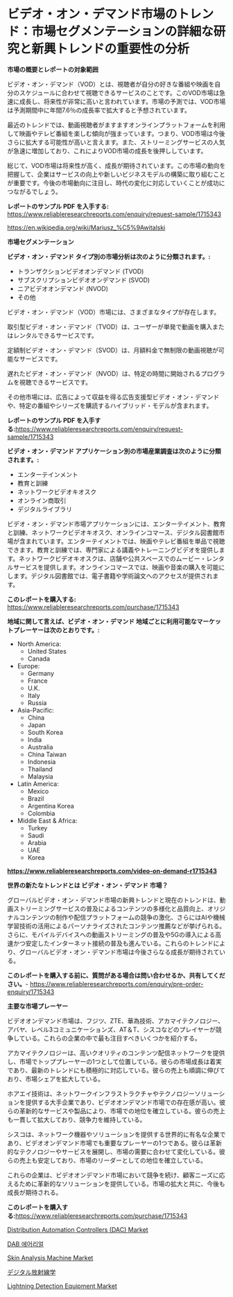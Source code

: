 <p><h1>ビデオ・オン・デマンド市場のトレンド：市場セグメンテーションの詳細な研究と新興トレンドの重要性の分析</h1></p><p><strong>市場の概要とレポートの対象範囲</strong></p>
<p><p>ビデオ・オン・デマンド（VOD）とは、視聴者が自分の好きな番組や映画を自分のスケジュールに合わせて視聴できるサービスのことです。このVOD市場は急速に成長し、将来性が非常に高いと言われています。市場の予測では、VOD市場は予測期間中に年間7.6％の成長率で拡大すると予想されています。</p><p>最近のトレンドでは、動画視聴者がますますオンラインプラットフォームを利用して映画やテレビ番組を楽しむ傾向が強まっています。つまり、VOD市場は今後さらに拡大する可能性が高いと言えます。また、ストリーミングサービスの人気が急速に増加しており、これによりVOD市場の成長を後押ししています。</p><p>総じて、VOD市場は将来性が高く、成長が期待されています。この市場の動向を把握して、企業はサービスの向上や新しいビジネスモデルの構築に取り組むことが重要です。今後の市場動向に注目し、時代の変化に対応していくことが成功につながるでしょう。</p></p>
<p><strong>レポートのサンプル PDF を入手する:</strong> <a href="https://www.reliableresearchreports.com/enquiry/request-sample/1715343">https://www.reliableresearchreports.com/enquiry/request-sample/1715343</a></p>
<p><a href="https://en.wikipedia.org/wiki/Mariusz_%C5%9Awitalski">https://en.wikipedia.org/wiki/Mariusz_%C5%9Awitalski</a></p>
<p><strong>市場セグメンテーション</strong></p>
<p><strong>ビデオ・オン・デマンド タイプ別の市場分析は次のように分類されます。:</strong></p>
<p><ul><li>トランザクションビデオオンデマンド (TVOD)</li><li>サブスクリプションビデオオンデマンド (SVOD)</li><li>ニアビデオオンデマンド (NVOD)</li><li>その他</li></ul></p>
<p><p>ビデオ・オン・デマンド（VOD）市場には、さまざまなタイプが存在します。</p><p>取引型ビデオ・オン・デマンド（TVOD）は、ユーザーが単発で動画を購入またはレンタルできるサービスです。</p><p>定額制ビデオ・オン・デマンド（SVOD）は、月額料金で無制限の動画視聴が可能なサービスです。</p><p>遅れたビデオ・オン・デマンド（NVOD）は、特定の時間に開始されるプログラムを視聴できるサービスです。</p><p>その他市場には、広告によって収益を得る広告支援型ビデオ・オン・デマンドや、特定の番組やシリーズを購読するハイブリッド・モデルが含まれます。</p></p>
<p><strong>レポートのサンプル PDF を入手する:</strong><a href="https://www.reliableresearchreports.com/enquiry/request-sample/1715343">https://www.reliableresearchreports.com/enquiry/request-sample/1715343</a></p>
<p><strong> ビデオ・オン・デマンド アプリケーション別の市場産業調査は次のように分類されます。:</strong></p>
<p><ul><li>エンターテインメント</li><li>教育と訓練</li><li>ネットワークビデオキオスク</li><li>オンライン商取引</li><li>デジタルライブラリ</li></ul></p>
<p><p>ビデオ・オン・デマンド市場アプリケーションには、エンターテイメント、教育と訓練、ネットワークビデオキオスク、オンラインコマース、デジタル図書館市場が含まれています。エンターテイメントでは、映画やテレビ番組を単品で視聴できます。教育と訓練では、専門家による講義やトレーニングビデオを提供します。ネットワークビデオキオスクは、店舗や公共スペースでのムービー・レンタルサービスを提供します。オンラインコマースでは、映画や音楽の購入を可能にします。デジタル図書館では、電子書籍や学術論文へのアクセスが提供されます。</p></p>
<p><strong>このレポートを購入する:</strong> <a href="https://www.reliableresearchreports.com/purchase/1715343">https://www.reliableresearchreports.com/purchase/1715343</a></p>
<p><strong>地域に関して言えば、ビデオ・オン・デマンド 地域ごとに利用可能なマーケットプレーヤーは次のとおりです。:</strong></p>
<p><ul>
    <li>
        North America:
        <ul>
            <li>United States</li>
            <li>Canada</li>
        </ul>
    </li>
    <li>
        Europe:
        <ul>
            <li>Germany</li>
            <li>France</li>
            <li>U.K.</li>
            <li>Italy</li>
            <li>Russia</li>
        </ul>
    </li>
    <li>
        Asia-Pacific:
        <ul>
            <li>China</li>
            <li>Japan</li>
            <li>South Korea</li>
            <li>India</li>
            <li>Australia</li>
            <li>China Taiwan</li>
            <li>Indonesia</li>
            <li>Thailand</li>
            <li>Malaysia</li>
        </ul>
    </li>
    <li>
        Latin America:
        <ul>
            <li>Mexico</li>
            <li>Brazil</li>
            <li>Argentina Korea</li>
            <li>Colombia</li>
        </ul>
    </li>
    <li>
        Middle East & Africa:
        <ul>
            <li>Turkey</li>
            <li>Saudi</li>
            <li>Arabia</li>
            <li>UAE</li>
            <li>Korea</li>
        </ul>
    </li>
    </ul></p>
<p><strong><a href="https://www.reliableresearchreports.com/video-on-demand-r1715343">https://www.reliableresearchreports.com/video-on-demand-r1715343</a></strong></p>
<p><strong>世界の新たなトレンドとは ビデオ・オン・デマンド 市場？</strong></p>
<p><p>グローバルビデオ・オン・デマンド市場の新興トレンドと現在のトレンドは、動画ストリーミングサービスの普及によるコンテンツの多様化と品質向上、オリジナルコンテンツの制作や配信プラットフォームの競争の激化、さらにはAIや機械学習技術の活用によるパーソナライズされたコンテンツ推薦などが挙げられる。さらに、モバイルデバイスへの動画ストリーミングの普及や5Gの導入による高速かつ安定したインターネット接続の普及も進んでいる。これらのトレンドにより、グローバルビデオ・オン・デマンド市場は今後さらなる成長が期待されている。</p></p>
<p><strong>このレポートを購入する前に、質問がある場合は問い合わせるか、共有してください。</strong>- <a href="https://www.reliableresearchreports.com/enquiry/pre-order-enquiry/1715343">https://www.reliableresearchreports.com/enquiry/pre-order-enquiry/1715343</a></p>
<p><strong>主要な市場プレーヤー</strong></p>
<p><p>ビデオオンデマンド市場は、フジツ、ZTE、華為技術、アカマイテクノロジー、アバヤ、レベル3コミュニケーションズ、AT＆T、シスコなどのプレイヤーが競争している。これらの企業の中で最も注目すべきいくつかを紹介する。</p><p>アカマイテクノロジーは、高いクオリティのコンテンツ配信ネットワークを提供し、市場でトッププレーヤーの1つとして位置している。彼らの市場成長は着実であり、最新のトレンドにも積極的に対応している。彼らの売上も順調に伸びており、市場シェアを拡大している。</p><p>ホアエイ技術は、ネットワークインフラストラクチャやテクノロジーソリューションを提供する大手企業であり、ビデオオンデマンド市場での存在感が高い。彼らの革新的なサービスや製品により、市場での地位を確立している。彼らの売上も一貫して拡大しており、競争力を維持している。</p><p>シスコは、ネットワーク機器やソリューションを提供する世界的に有名な企業であり、ビデオオンデマンド市場でも重要なプレーヤーの1つである。彼らは革新的なテクノロジーやサービスを展開し、市場の需要に合わせて変化している。彼らの売上も安定しており、市場のリーダーとしての地位を確立している。</p><p>これらの企業は、ビデオオンデマンド市場において競争を続け、顧客ニーズに応えるために革新的なソリューションを提供している。市場の拡大と共に、今後も成長が期待される。</p></p>
<p><strong>このレポートを購入する:</strong><a href="https://www.reliableresearchreports.com/purchase/1715343">https://www.reliableresearchreports.com/purchase/1715343</a></p>
<p><p><a href="https://issuu.com/reportprime-2/docs/distribution-automation-controllers-dac-market-siz">Distribution Automation Controllers (DAC) Market</a></p><p><a href="https://github.com/shampaakter36/Market-Research-Report-List-2/blob/main/930674254587.md">DAB 에어리얼</a></p><p><a href="https://github.com/dlwlxxqs71/Market-Research-Report-List-1/blob/main/skin-analysis-machine-market.md">Skin Analysis Machine Market</a></p><p><a href="https://github.com/RandallRunte2023/Market-Research-Report-List-2/blob/main/920223142904.md">デジタル放射線学</a></p><p><a href="https://github.com/FassouRP/Market-Research-Report-List-5/blob/main/lightning-detection-equipment-market.md">Lightning Detection Equipment Market</a></p></p>